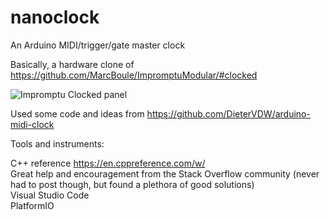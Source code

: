 # nanoclock

An Arduino MIDI/trigger/gate master clock

Basically, a hardware clone of https://github.com/MarcBoule/ImpromptuModular/#clocked

![Impromptu Clocked panel](https://library.vcvrack.com/screenshots/ImpromptuModular/Clocked.png)

Used some code and ideas from https://github.com/DieterVDW/arduino-midi-clock  
  
Tools and instruments:

C++ reference https://en.cppreference.com/w/  
Great help and encouragement from the Stack Overflow community (never had to post though, but found a plethora of good solutions)  
Visual Studio Code  
PlatformIO  
